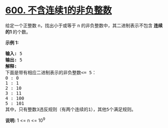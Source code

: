 # [600. 不含连续1的非负整数](https://leetcode-cn.com/problems/non-negative-integers-without-consecutive-ones/)

<p>给定一个正整数 n，找出小于或等于 n 的非负整数中，其二进制表示不包含&nbsp;<strong>连续的1&nbsp;</strong>的个数。</p>

<p><strong>示例 1:</strong></p>

<pre><strong>输入:</strong> 5
<strong>输出:</strong> 5
<strong>解释:</strong> 
下面是带有相应二进制表示的非负整数&lt;= 5：
0 : 0
1 : 1
2 : 10
3 : 11
4 : 100
5 : 101
其中，只有整数3违反规则（有两个连续的1），其他5个满足规则。</pre>

<p><strong>说明:</strong> 1 &lt;= n &lt;= 10<sup>9</sup></p>

